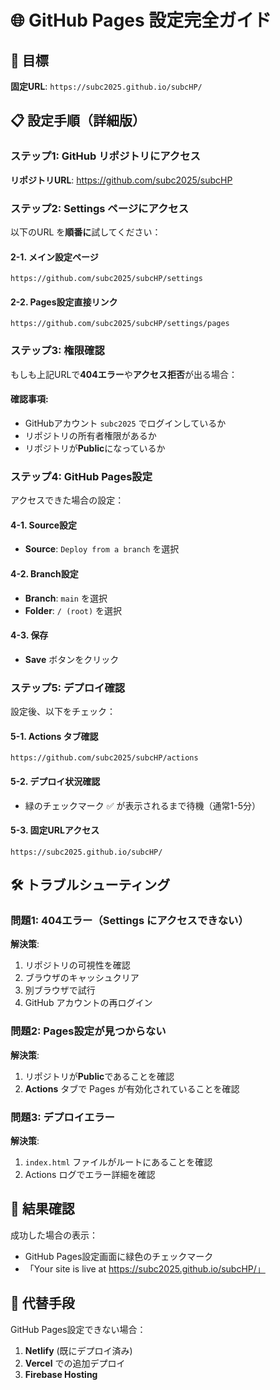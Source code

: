 # 🌐 GitHub Pages 設定完全ガイド

## 🎯 目標
**固定URL**: `https://subc2025.github.io/subcHP/`

## 📋 設定手順（詳細版）

### ステップ1: GitHub リポジトリにアクセス

**リポジトリURL**: https://github.com/subc2025/subcHP

### ステップ2: Settings ページにアクセス

以下のURL を**順番に**試してください：

#### 2-1. メイン設定ページ
```
https://github.com/subc2025/subcHP/settings
```

#### 2-2. Pages設定直接リンク
```
https://github.com/subc2025/subcHP/settings/pages
```

### ステップ3: 権限確認

もしも上記URLで**404エラー**や**アクセス拒否**が出る場合：

#### 確認事項:
- GitHubアカウント `subc2025` でログインしているか
- リポジトリの所有者権限があるか
- リポジトリが**Public**になっているか

### ステップ4: GitHub Pages設定

アクセスできた場合の設定：

#### 4-1. Source設定
- **Source**: `Deploy from a branch` を選択

#### 4-2. Branch設定  
- **Branch**: `main` を選択
- **Folder**: `/ (root)` を選択

#### 4-3. 保存
- **Save** ボタンをクリック

### ステップ5: デプロイ確認

設定後、以下をチェック：

#### 5-1. Actions タブ確認
```
https://github.com/subc2025/subcHP/actions
```

#### 5-2. デプロイ状況確認
- 緑のチェックマーク ✅ が表示されるまで待機（通常1-5分）

#### 5-3. 固定URLアクセス
```
https://subc2025.github.io/subcHP/
```

## 🛠️ トラブルシューティング

### 問題1: 404エラー（Settings にアクセスできない）

**解決策**:
1. リポジトリの可視性を確認
2. ブラウザのキャッシュクリア
3. 別ブラウザで試行
4. GitHub アカウントの再ログイン

### 問題2: Pages設定が見つからない

**解決策**:
1. リポジトリが**Public**であることを確認
2. **Actions** タブで Pages が有効化されていることを確認

### 問題3: デプロイエラー

**解決策**:
1. `index.html` ファイルがルートにあることを確認
2. Actions ログでエラー詳細を確認

## 📱 結果確認

成功した場合の表示：
- GitHub Pages設定画面に緑色のチェックマーク
- 「Your site is live at https://subc2025.github.io/subcHP/」

## 🎯 代替手段

GitHub Pages設定できない場合：
1. **Netlify** (既にデプロイ済み)
2. **Vercel** での追加デプロイ
3. **Firebase Hosting**